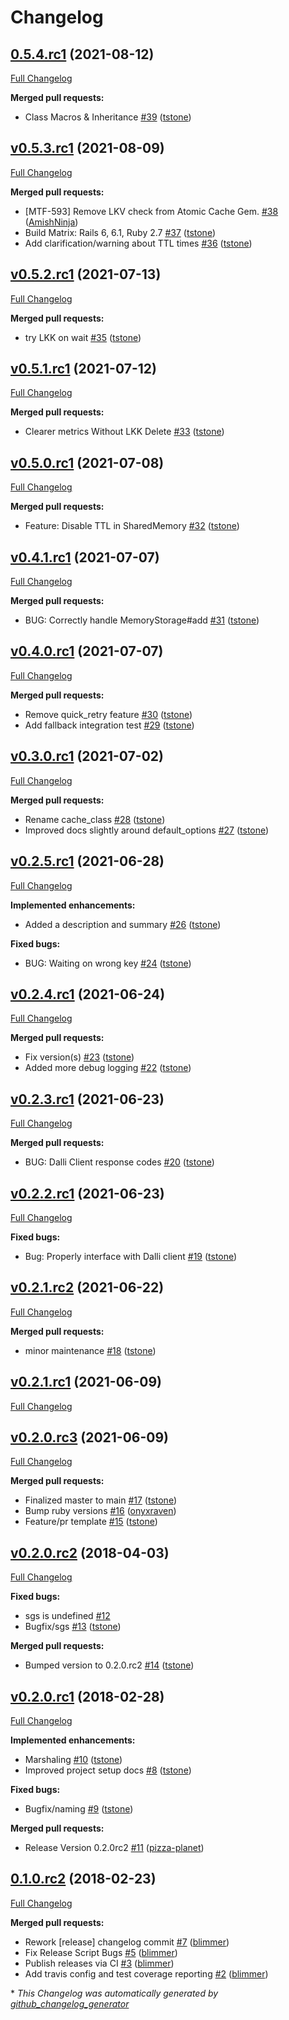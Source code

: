 # Changelog

## [0.5.4.rc1](https://github.com/Ibotta/atomic_cache/tree/0.5.4.rc1) (2021-08-12)

[Full Changelog](https://github.com/Ibotta/atomic_cache/compare/v0.5.3.rc1...0.5.4.rc1)

**Merged pull requests:**

- Class Macros & Inheritance [\#39](https://github.com/Ibotta/atomic_cache/pull/39) ([tstone](https://github.com/tstone))

## [v0.5.3.rc1](https://github.com/Ibotta/atomic_cache/tree/v0.5.3.rc1) (2021-08-09)

[Full Changelog](https://github.com/Ibotta/atomic_cache/compare/v0.5.2.rc1...v0.5.3.rc1)

**Merged pull requests:**

- \[MTF-593\] Remove LKV check from Atomic Cache Gem. [\#38](https://github.com/Ibotta/atomic_cache/pull/38) ([AmishNinja](https://github.com/AmishNinja))
- Build Matrix: Rails 6, 6.1, Ruby 2.7 [\#37](https://github.com/Ibotta/atomic_cache/pull/37) ([tstone](https://github.com/tstone))
- Add clarification/warning about TTL times [\#36](https://github.com/Ibotta/atomic_cache/pull/36) ([tstone](https://github.com/tstone))

## [v0.5.2.rc1](https://github.com/Ibotta/atomic_cache/tree/v0.5.2.rc1) (2021-07-13)

[Full Changelog](https://github.com/Ibotta/atomic_cache/compare/v0.5.1.rc1...v0.5.2.rc1)

**Merged pull requests:**

- try LKK on wait [\#35](https://github.com/Ibotta/atomic_cache/pull/35) ([tstone](https://github.com/tstone))

## [v0.5.1.rc1](https://github.com/Ibotta/atomic_cache/tree/v0.5.1.rc1) (2021-07-12)

[Full Changelog](https://github.com/Ibotta/atomic_cache/compare/v0.5.0.rc1...v0.5.1.rc1)

**Merged pull requests:**

- Clearer metrics Without LKK Delete [\#33](https://github.com/Ibotta/atomic_cache/pull/33) ([tstone](https://github.com/tstone))

## [v0.5.0.rc1](https://github.com/Ibotta/atomic_cache/tree/v0.5.0.rc1) (2021-07-08)

[Full Changelog](https://github.com/Ibotta/atomic_cache/compare/v0.4.1.rc1...v0.5.0.rc1)

**Merged pull requests:**

- Feature: Disable TTL in SharedMemory [\#32](https://github.com/Ibotta/atomic_cache/pull/32) ([tstone](https://github.com/tstone))

## [v0.4.1.rc1](https://github.com/Ibotta/atomic_cache/tree/v0.4.1.rc1) (2021-07-07)

[Full Changelog](https://github.com/Ibotta/atomic_cache/compare/v0.4.0.rc1...v0.4.1.rc1)

**Merged pull requests:**

- BUG: Correctly handle MemoryStorage\#add [\#31](https://github.com/Ibotta/atomic_cache/pull/31) ([tstone](https://github.com/tstone))

## [v0.4.0.rc1](https://github.com/Ibotta/atomic_cache/tree/v0.4.0.rc1) (2021-07-07)

[Full Changelog](https://github.com/Ibotta/atomic_cache/compare/v0.3.0.rc1...v0.4.0.rc1)

**Merged pull requests:**

- Remove quick\_retry feature [\#30](https://github.com/Ibotta/atomic_cache/pull/30) ([tstone](https://github.com/tstone))
- Add fallback integration test [\#29](https://github.com/Ibotta/atomic_cache/pull/29) ([tstone](https://github.com/tstone))

## [v0.3.0.rc1](https://github.com/Ibotta/atomic_cache/tree/v0.3.0.rc1) (2021-07-02)

[Full Changelog](https://github.com/Ibotta/atomic_cache/compare/v0.2.5.rc1...v0.3.0.rc1)

**Merged pull requests:**

- Rename cache\_class [\#28](https://github.com/Ibotta/atomic_cache/pull/28) ([tstone](https://github.com/tstone))
- Improved docs slightly around default\_options [\#27](https://github.com/Ibotta/atomic_cache/pull/27) ([tstone](https://github.com/tstone))

## [v0.2.5.rc1](https://github.com/Ibotta/atomic_cache/tree/v0.2.5.rc1) (2021-06-28)

[Full Changelog](https://github.com/Ibotta/atomic_cache/compare/v0.2.4.rc1...v0.2.5.rc1)

**Implemented enhancements:**

- Added a description and summary [\#26](https://github.com/Ibotta/atomic_cache/pull/26) ([tstone](https://github.com/tstone))

**Fixed bugs:**

- BUG: Waiting on wrong key [\#24](https://github.com/Ibotta/atomic_cache/pull/24) ([tstone](https://github.com/tstone))

## [v0.2.4.rc1](https://github.com/Ibotta/atomic_cache/tree/v0.2.4.rc1) (2021-06-24)

[Full Changelog](https://github.com/Ibotta/atomic_cache/compare/v0.2.3.rc1...v0.2.4.rc1)

**Merged pull requests:**

- Fix version\(s\) [\#23](https://github.com/Ibotta/atomic_cache/pull/23) ([tstone](https://github.com/tstone))
- Added more debug logging [\#22](https://github.com/Ibotta/atomic_cache/pull/22) ([tstone](https://github.com/tstone))

## [v0.2.3.rc1](https://github.com/Ibotta/atomic_cache/tree/v0.2.3.rc1) (2021-06-23)

[Full Changelog](https://github.com/Ibotta/atomic_cache/compare/v0.2.2.rc1...v0.2.3.rc1)

**Merged pull requests:**

- BUG: Dalli Client response codes [\#20](https://github.com/Ibotta/atomic_cache/pull/20) ([tstone](https://github.com/tstone))

## [v0.2.2.rc1](https://github.com/Ibotta/atomic_cache/tree/v0.2.2.rc1) (2021-06-23)

[Full Changelog](https://github.com/Ibotta/atomic_cache/compare/v0.2.1.rc2...v0.2.2.rc1)

**Fixed bugs:**

- Bug: Properly interface with Dalli client [\#19](https://github.com/Ibotta/atomic_cache/pull/19) ([tstone](https://github.com/tstone))

## [v0.2.1.rc2](https://github.com/Ibotta/atomic_cache/tree/v0.2.1.rc2) (2021-06-22)

[Full Changelog](https://github.com/Ibotta/atomic_cache/compare/v0.2.1.rc1...v0.2.1.rc2)

**Merged pull requests:**

- minor maintenance [\#18](https://github.com/Ibotta/atomic_cache/pull/18) ([tstone](https://github.com/tstone))

## [v0.2.1.rc1](https://github.com/Ibotta/atomic_cache/tree/v0.2.1.rc1) (2021-06-09)

[Full Changelog](https://github.com/Ibotta/atomic_cache/compare/v0.2.0.rc3...v0.2.1.rc1)

## [v0.2.0.rc3](https://github.com/Ibotta/atomic_cache/tree/v0.2.0.rc3) (2021-06-09)

[Full Changelog](https://github.com/Ibotta/atomic_cache/compare/v0.2.0.rc2...v0.2.0.rc3)

**Merged pull requests:**

- Finalized master to main [\#17](https://github.com/Ibotta/atomic_cache/pull/17) ([tstone](https://github.com/tstone))
- Bump ruby versions [\#16](https://github.com/Ibotta/atomic_cache/pull/16) ([onyxraven](https://github.com/onyxraven))
- Feature/pr template [\#15](https://github.com/Ibotta/atomic_cache/pull/15) ([tstone](https://github.com/tstone))

## [v0.2.0.rc2](https://github.com/Ibotta/atomic_cache/tree/v0.2.0.rc2) (2018-04-03)

[Full Changelog](https://github.com/Ibotta/atomic_cache/compare/v0.2.0.rc1...v0.2.0.rc2)

**Fixed bugs:**

- sgs is undefined [\#12](https://github.com/Ibotta/atomic_cache/issues/12)
- Bugfix/sgs [\#13](https://github.com/Ibotta/atomic_cache/pull/13) ([tstone](https://github.com/tstone))

**Merged pull requests:**

- Bumped version to 0.2.0.rc2 [\#14](https://github.com/Ibotta/atomic_cache/pull/14) ([tstone](https://github.com/tstone))

## [v0.2.0.rc1](https://github.com/Ibotta/atomic_cache/tree/v0.2.0.rc1) (2018-02-28)

[Full Changelog](https://github.com/Ibotta/atomic_cache/compare/0.1.0.rc2...v0.2.0.rc1)

**Implemented enhancements:**

- Marshaling [\#10](https://github.com/Ibotta/atomic_cache/pull/10) ([tstone](https://github.com/tstone))
- Improved project setup docs [\#8](https://github.com/Ibotta/atomic_cache/pull/8) ([tstone](https://github.com/tstone))

**Fixed bugs:**

- Bugfix/naming [\#9](https://github.com/Ibotta/atomic_cache/pull/9) ([tstone](https://github.com/tstone))

**Merged pull requests:**

- Release Version 0.2.0rc2 [\#11](https://github.com/Ibotta/atomic_cache/pull/11) ([pizza-planet](https://github.com/pizza-planet))

## [0.1.0.rc2](https://github.com/Ibotta/atomic_cache/tree/0.1.0.rc2) (2018-02-23)

[Full Changelog](https://github.com/Ibotta/atomic_cache/compare/011a6e09f319be85fd1b8dd711108ddb37805c18...0.1.0.rc2)

**Merged pull requests:**

- Rework \[release\] changelog commit [\#7](https://github.com/Ibotta/atomic_cache/pull/7) ([blimmer](https://github.com/blimmer))
- Fix Release Script Bugs [\#5](https://github.com/Ibotta/atomic_cache/pull/5) ([blimmer](https://github.com/blimmer))
- Publish releases via CI [\#3](https://github.com/Ibotta/atomic_cache/pull/3) ([blimmer](https://github.com/blimmer))
- Add travis config and test coverage reporting [\#2](https://github.com/Ibotta/atomic_cache/pull/2) ([blimmer](https://github.com/blimmer))



\* *This Changelog was automatically generated by [github_changelog_generator](https://github.com/github-changelog-generator/github-changelog-generator)*
